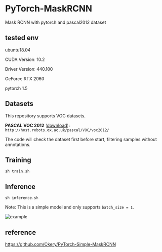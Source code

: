 # PyTorch-MaskRCNN

Mask RCNN with pytorch and pascal2012 dataset

## tested env
ubuntu18.04

CUDA Version: 10.2

Driver Version: 440.100

GeForce RTX 2060

pytorch 1.5


## Datasets

This repository supports VOC datasets.

**PASCAL VOC 2012** ([download](http://host.robots.ox.ac.uk/pascal/VOC/voc2012/VOCtrainval_11-May-2012.tar)): ```http://host.robots.ox.ac.uk/pascal/VOC/voc2012/```



The code will check the dataset first before start, filtering samples without annotations.

## Training

```
sh train.sh
```

## Inference

```
sh inference.sh
```

Note: This is a simple model and only supports ```batch_size = 1```. 



![example](https://github.com/Okery/PyTorch-Simple-MaskRCNN/blob/master/image/001.png)


## reference
https://github.com/Okery/PyTorch-Simple-MaskRCNN
